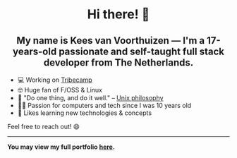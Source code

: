 <h1 align="center">Hi there! 👋</h1>
<h2 align="center">My name is Kees van Voorthuizen — I'm a 17-years-old passionate and self-taught full stack developer from The Netherlands.</h2>

- 💻 Working on [Tribecamp](https://tribecamp.com)
- 🤓 Huge fan of F/OSS & Linux
- 💭 "Do one thing, and do it well." – [Unix philosophy](https://en.wikipedia.org/wiki/Unix_philosophy)
- 👨‍💻 Passion for computers and tech since I was 10 years old
- 📖 Likes learning new technologies & concepts

Feel free to reach out! 😄

-----
**You may view my full portfolio [here](https://keesvv.nl).**

